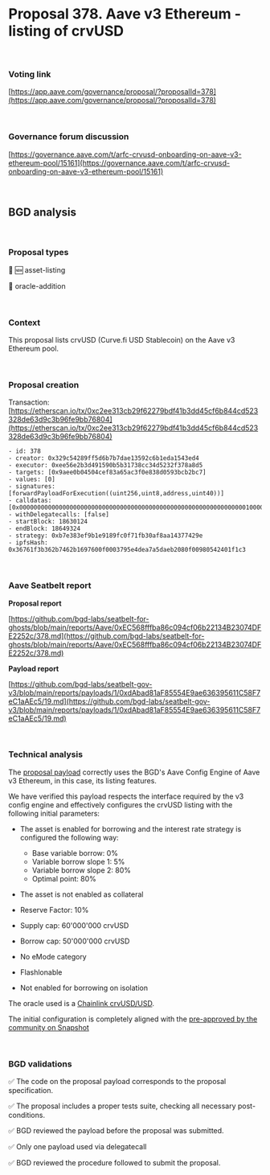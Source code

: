 # Proposal 378. Aave v3 Ethereum - listing of crvUSD

<br>

### Voting link

[https://app.aave.com/governance/proposal/?proposalId=378](https://app.aave.com/governance/proposal/?proposalId=378)

<br>

### Governance forum discussion

[https://governance.aave.com/t/arfc-crvusd-onboarding-on-aave-v3-ethereum-pool/15161](https://governance.aave.com/t/arfc-crvusd-onboarding-on-aave-v3-ethereum-pool/15161)

<br>

## BGD analysis

<br>

### Proposal types

:gem: :new: asset-listing

:crystal_ball: oracle-addition

<br>

### Context

This proposal lists crvUSD (Curve.fi USD Stablecoin) on the Aave v3 Ethereum pool.


<br>

### Proposal creation

Transaction: [https://etherscan.io/tx/0xc2ee313cb29f62279bdf41b3dd45cf6b844cd523328de63d9c3b96fe9bb76804](https://etherscan.io/tx/0xc2ee313cb29f62279bdf41b3dd45cf6b844cd523328de63d9c3b96fe9bb76804)

```
- id: 378
- creator: 0x329c54289ff5d6b7b7dae13592c6b1eda1543ed4
- executor: 0xee56e2b3d491590b5b31738cc34d5232f378a8d5
- targets: [0x9aee0b04504cef83a65ac3f0e838d0593bcb2bc7]
- values: [0]
- signatures: [forwardPayloadForExecution((uint256,uint8,address,uint40))]
- calldatas: [0x00000000000000000000000000000000000000000000000000000000000000010000000000000000000000000000000000000000000000000000000000000001000000000000000000000000dabad81af85554e9ae636395611c58f7ec1aaec50000000000000000000000000000000000000000000000000000000000000013]
- withDelegatecalls: [false]
- startBlock: 18630124
- endBlock: 18649324
- strategy: 0xb7e383ef9b1e9189fc0f71fb30af8aa14377429e
- ipfsHash: 0x36761f3b362b7462b1697600f0003795e4dea7a5daeb2080f00980542401f1c3
```

<br>

### Aave Seatbelt report

**Proposal report**

[https://github.com/bgd-labs/seatbelt-for-ghosts/blob/main/reports/Aave/0xEC568fffba86c094cf06b22134B23074DFE2252c/378.md](https://github.com/bgd-labs/seatbelt-for-ghosts/blob/main/reports/Aave/0xEC568fffba86c094cf06b22134B23074DFE2252c/378.md)


**Payload report**

[https://github.com/bgd-labs/seatbelt-gov-v3/blob/main/reports/payloads/1/0xdAbad81aF85554E9ae636395611C58F7eC1aAEc5/19.md](https://github.com/bgd-labs/seatbelt-gov-v3/blob/main/reports/payloads/1/0xdAbad81aF85554E9ae636395611C58F7eC1aAEc5/19.md)


<br>

### Technical analysis

The [proposal payload](https://etherscan.io/address/0x333b081caaD6B94697a1C06560EE336f41338110#code#F1#L18) correctly uses the BGD's Aave Config Engine of Aave v3 Ethereum, in this case, its listing features.

We have verified this payload respects the interface required by the v3 config engine and effectively configures the crvUSD listing with the following initial parameters:

- The asset is enabled for borrowing and the interest rate strategy is configured the following way:
  - Base variable borrow: 0%
  - Variable borrow slope 1: 5%
  - Variable borrow slope 2: 80%
  - Optimal point: 80%

- The asset is not enabled as collateral
- Reserve Factor: 10%
- Supply cap: 60'000'000 crvUSD
- Borrow cap: 50'000'000 crvUSD
- No eMode category
- Flashlonable
- Not enabled for borrowing on isolation

The oracle used is a [Chainlink crvUSD/USD](https://etherscan.io/address/0xEEf0C605546958c1f899b6fB336C20671f9cD49F#readContract#F8).

The initial configuration is completely aligned with the [pre-approved by the community on Snapshot](https://snapshot.org/#/aave.eth/proposal/0xbc10b43fccd3954f02c9df774ba6f8335268727b999660738ae37a1b9d5b969e)


<br>

### BGD validations

:white_check_mark: The code on the proposal payload corresponds to the proposal specification.

:white_check_mark: The proposal includes a proper tests suite, checking all necessary post-conditions.

:white_check_mark: BGD reviewed the payload before the proposal was submitted.

:white_check_mark: Only one payload used via delegatecall

:white_check_mark: BGD reviewed the procedure followed to submit the proposal.
